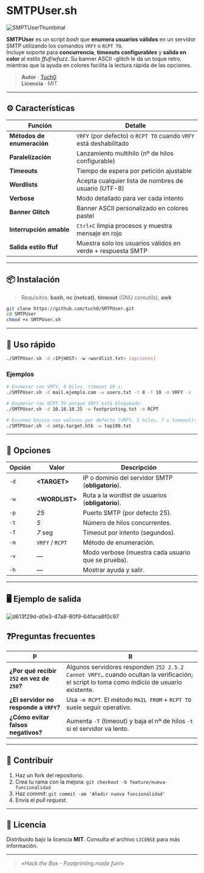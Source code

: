 # SMTPUser.sh

![SMPTUserThumbinal](https://github.com/user-attachments/assets/f0c75d9d-c3a4-41fb-b2a3-72978d5accdf)


**SMTPUser** es un script _bash_ que **enumera usuarios válidos** en un servidor SMTP utilizando los comandos `VRFY` o `RCPT TO`.  
Incluye soporte para **concurrencia**, **timeouts configurables** y **salida en color** al estilo *ffuf/wfuzz*. Su banner ASCII -glitch le da un toque retro, mientras que la ayuda en colores facilita la lectura rápida de las opciones.

> **Autor** · [Tuch0](https://github.com/tuch0)  
> **Licencia** · MIT

---

## ⚙️  Características

| Función                     | Detalle                                                                           |
|-----------------------------|-----------------------------------------------------------------------------------|
| **Métodos de enumeración**  | `VRFY` (por defecto) o `RCPT TO` cuando `VRFY` está deshabilitado                  |
| **Paralelización**          | Lanzamiento multihilo (nº de hilos configurable)                                  |
| **Timeouts**                | Tiempo de espera por petición ajustable                                           |
| **Wordlists**               | Acepta cualquier lista de nombres de usuario (UTF-8)                              |
| **Verbose**                 | Modo detallado para ver cada intento                                              |
| **Banner Glitch**           | Banner ASCII personalizado en colores pastel                                      |
| **Interrupción amable**     | `Ctrl+C` limpia procesos y muestra mensaje en rojo                                 |
| **Salida estilo ffuf**      | Muestra solo los usuarios válidos en verde + respuesta SMTP                       |

---

## 📦  Instalación

> Requisitos: **bash**, **nc (netcat)**, **timeout** (GNU coreutils), **awk**

```bash
git clone https://github.com/tuch0/SMTPUser.git
cd SMTPUser
chmod +x SMTPUser.sh
````

---

## 🚀  Uso rápido

```bash
./SMTPUser.sh -d <IP|HOST> -w <wordlist.txt> [opciones]
```

### Ejemplos

```bash
# Enumerar con VRFY, 8 hilos, timeout 10 s:
./SMTPUser.sh -d mail.ejemplo.com -w users.txt -t 8 -T 10 -m VRFY -v

# Enumerar con RCPT TO porque VRFY está bloqueado:
./SMTPUser.sh -d 10.10.10.25 -w footprinting.txt -m RCPT

# Escaneo básico con valores por defecto (VRFY, 5 hilos, 7 s timeout):
./SMTPUser.sh -d smtp.target.htb -w top100.txt
```

---

## 📝  Opciones

| Opción | Valor           | Descripción                                        |
| ------ | --------------- | -------------------------------------------------- |
| `-d`   | **\<TARGET>**   | IP o dominio del servidor SMTP (**obligatorio**).  |
| `-w`   | **\<WORDLIST>** | Ruta a la wordlist de usuarios (**obligatorio**).  |
| `-p`   | *25*            | Puerto SMTP (por defecto 25).                      |
| `-t`   | *5*             | Número de hilos concurrentes.                      |
| `-T`   | *7* seg         | Timeout por intento (segundos).                    |
| `-m`   | `VRFY` / `RCPT` | Método de enumeración.                             |
| `-v`   | ―               | Modo verbose (muestra cada usuario que se prueba). |
| `-h`   | ―               | Mostrar ayuda y salir.                             |

---

## 🖥️  Ejemplo de salida

![d613f29d-d0e3-47a8-80f9-64faca8f0c97](https://github.com/user-attachments/assets/ab1c9f6d-8468-4888-b487-a0c283db843b)


## ❓Preguntas frecuentes

| P                                           | R                                                                                                                                          |
| ------------------------------------------- | ------------------------------------------------------------------------------------------------------------------------------------------ |
| **¿Por qué recibir `252` en vez de `250`?** | Algunos servidores responden `252 2.5.2 Cannot VRFY…` cuando ocultan la verificación; el script lo toma como indicio de usuario existente. |
| **¿El servidor no responde a `VRFY`?**      | Usa `-m RCPT`. El método `MAIL FROM` + `RCPT TO` suele seguir operativo.                                                                   |
| **¿Cómo evitar falsos negativos?**          | Aumenta `-T` (timeout) y baja el nº de hilos `-t` si el servidor va lento.                                                                 |

---

## 🤝 Contribuir

1. Haz un fork del repositorio.
2. Crea tu rama con la mejora: `git checkout -b feature/nueva-funcionalidad`
3. Haz *commit*: `git commit -am 'Añadir nueva funcionalidad'`
4. Envía el *pull request*.

---

## 📜  Licencia

Distribuido bajo la licencia **MIT**. Consulta el archivo `LICENSE` para más información.

---

> *«Hack the Box - Footprinting made fun!»*
